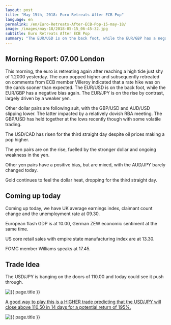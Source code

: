 ```yaml
---
layout: post
title: "May 15th, 2018: Euro Retreats After ECB Pop"
language: en
permalink: /en/Euro-Retreats-After-ECB-Pop-15-may-18/
image: /images/may-18/2018-05-15_06-45-32.jpg
subtitle: Euro Retreats After ECB Pop
summary: "The EUR/USD is on the back foot, while the EUR/GBP has a negative bias again. The EUR/JPY is on the rise by contrast, largely driven by a weaker yen"
---
```

## Morning Report: 07.00 London

This morning, the euro is retreating again after reaching a high tide just shy of 1.2000 yesterday. The euro popped higher and subsequently retreated on comments from ECB member Villeroy indicated that a rate hike was on the cards sooner than expected. The EUR/USD is on the back foot, while the EUR/GBP has a negative bias again. The EUR/JPY is on the rise by contrast, largely driven by a weaker yen. 

Other dollar pairs are following suit, with the GBP/USD and AUD/USD slipping lower. The latter impacted by a relatively dovish RBA meeting. The GBP/USD has held together at the lows recently though with some volatile trading. 

The USD/CAD has risen for the third straight day despite oil prices making a pop higher. 

The yen pairs are on the rise, fuelled by the stronger dollar and ongoing weakness in the yen. 

Other yen pairs have a positive bias, but are mixed, with the AUD/JPY barely changed today. 

Gold continues to feel the dollar heat, dropping for the third straight day. 

## Coming up today

Coming up today, we have UK average earnings index, claimant count change and the unemployment rate at 09.30. 

European flash GDP is at 10.00, German ZEW economic sentiment at the same time. 

US core retail sales with empire state manufacturing index are at 13.30. 

FOMC member Williams speaks at 17.45.

## Trade Idea

The USD/JPY is banging on the doors of 110.00 and today could see it push through.

<img class="post-image" src="{{ site.url }}/images/may-18/2018-05-15_06-45-32.jpg" alt="{{ page.title }}" title="{{ page.title }}">

<a href="%LINK%%?currency=GBP&market=forex&underlying=frxUSDJPY&formname=higherlower&duration_amount=14&duration_units=d&expiry_type=duration&amount=10&amount_type=payout&barrier=110.50" target="_blank" rel="noopener noreferrer nofollow">A good way to play this is a HIGHER trade predicting that the USD/JPY will close above 110.50 in 14 days for a potential return of 195%.</a>

<img class="post-image" src="{{ site.url }}/images/may-18/2018-05-15_06-47-37.jpg" alt="{{ page.title }}" title="{{ page.title }}">
